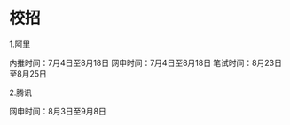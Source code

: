 <!-- 2017/8/15  -->

# 校招

1.阿里

内推时间：7月4日至8月18日
网申时间：7月4日至8月18日
笔试时间：8月23日至8月25日

2.腾讯

网申时间：8月3日至9月8日
